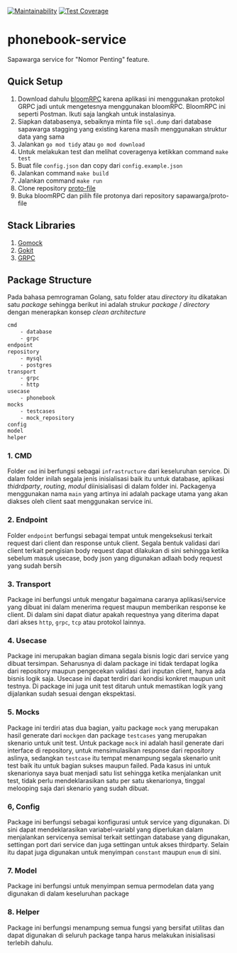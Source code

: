 [![Maintainability](https://api.codeclimate.com/v1/badges/36e08d317218f616c32d/maintainability)](https://codeclimate.com/github/setiadijoe/phonebook-service/maintainability)
[![Test Coverage](https://api.codeclimate.com/v1/badges/36e08d317218f616c32d/test_coverage)](https://codeclimate.com/github/setiadijoe/phonebook-service/test_coverage)
# phonebook-service
Sapawarga service for "Nomor Penting" feature.

## Quick Setup

1. Download dahulu [bloomRPC](https://appimage.github.io/BloomRPC/) karena aplikasi ini menggunakan protokol GRPC jadi untuk mengetesnya menggunakan bloomRPC. BloomRPC ini seperti Postman. Ikuti saja langkah untuk instalasinya.
2. Siapkan databasenya, sebaiknya minta file `sql.dump` dari database sapawarga stagging yang existing karena masih menggunakan struktur data yang sama
3. Jalankan `go mod tidy` atau `go mod download`
4. Untuk melakukan test dan melihat coveragenya ketikkan command `make test`
5. Buat file `config.json` dan copy dari `config.example.json`
6. Jalankan command `make build`
7. Jalankan command `make run`
8. Clone repository [proto-file](https://github.com/sapawarga/proto-file)
9. Buka bloomRPC dan pilih file protonya dari repository sapawarga/proto-file

## Stack Libraries
1. [Gomock](https://github.com/golang/mock)
2. [Gokit](https://github.com/go-kit/kit)
3. [GRPC](https://grpc.io/docs/languages/go/basics/)


## Package Structure
Pada bahasa pemrograman Golang, satu folder atau *directory* itu dikatakan satu *package* sehingga berikut ini adalah strukur *package* / *directory* dengan menerapkan konsep *clean architecture*

```sh
cmd 
    - database
    - grpc
endpoint
repository
    - mysql
    - postgres
transport
    - grpc
    - http
usecase
    - phonebook
mocks
    - testcases
    - mock_repository
config
model
helper
```
### 1. CMD
Folder `cmd` ini berfungsi sebagai `infrastructure` dari keseluruhan service. Di dalam folder inilah segala jenis inisialisasi baik itu untuk database, aplikasi *thidrdparty*, *routing*, *modul* diinisialisasi di dalam folder ini. Packagenya menggunakan nama `main` yang artinya ini adalah package utama yang akan diakses oleh client saat menggunakan service ini. 

### 2. Endpoint
Folder `endpoint` berfungsi sebagai tempat untuk mengeksekusi terkait request dari client dan response untuk client. Segala bentuk validasi dari client terkait pengisian body request dapat dilakukan di sini sehingga ketika sebelum masuk usecase, body json yang digunakan adlaah body request yang sudah bersih

### 3. Transport
Package ini berfungsi untuk mengatur bagaimana caranya aplikasi/service yang dibuat ini dalam menerima request maupun memberikan response ke client. Di dalam sini dapat diatur apakah requestnya yang diterima dapat dari akses `http`, `grpc`, `tcp` atau protokol lainnya.

### 4. Usecase
Package ini merupakan bagian dimana segala bisnis logic dari service yang dibuat tersimpan. Seharusnya di dalam package ini tidak terdapat logika dari repository maupun pengecekan validasi dari inputan client, hanya ada bisnis logik saja. Usecase ini dapat terdiri dari kondisi konkret maupun unit testnya. Di package ini juga unit test ditaruh untuk memastikan logik yang dijalankan sudah sesuai dengan ekspektasi.

### 5. Mocks
Package ini terdiri atas dua bagian, yaitu package `mock` yang merupakan hasil generate dari `mockgen` dan package `testcases` yang merupakan skenario untuk unit test. Untuk package `mock` ini adalah hasil generate dari interface di repository, untuk mensimulasikan response dari repository aslinya, sedangkan `testcase` itu tempat menampung segala skenario unit test baik itu untuk bagian sukses maupun failed. Pada kasus ini untuk skenarionya saya buat menjadi satu list sehingga ketika menjalankan unit test, tidak perlu mendeklarasikan satu per satu skenarionya, tinggal melooping saja dari skenario yang sudah dibuat.

### 6, Config
Package ini berfungsi sebagai konfigurasi untuk service yang digunakan. Di sini dapat mendeklarasikan variabel-variabl yang diperlukan dalam menjalankan servicenya semisal terkait settingan database yang digunakan, settingan port dari service dan juga settingan untuk akses thirdparty. Selain itu dapat juga digunakan untuk menyimpan `constant` maupun `enum` di sini.

### 7. Model
Package ini berfungsi untuk menyimpan semua permodelan data yang digunakan di dalam keseluruhan package

### 8. Helper
Package ini berfungsi menampung semua fungsi yang bersifat utilitas dan dapat digunakan di seluruh package tanpa harus melakukan inisialisasi terlebih dahulu.



